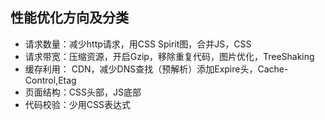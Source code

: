 ## 性能优化方向及分类
- 请求数量：减少http请求，用CSS Spirit图，合并JS，CSS
- 请求带宽：压缩资源，开启Gzip，移除重复代码，图片优化，TreeShaking
- 缓存利用： CDN，减少DNS查找（预解析）添加Expire头，Cache-Control,Etag
- 页面结构：CSS头部，JS底部
- 代码校验：少用CSS表达式


